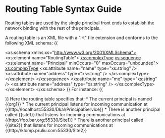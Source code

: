 # Routing Table Syntax Guide 
Routing tables are used by the single principal front ends to establish the network binding with the rest of the principals. 

A routing table is an XML file with a ".rt" file extension and conforms to the following XML schema:
{{
<?xml version="1.0" encoding="utf-8"?>
<xs:schema xmlns:xs="http://www.w3.org/2001/XMLSchema">
  <xs:element name="RoutingTable">
    <xs:complexType>
      <xs:sequence>
        <xs:element name="Principal" minOccurs="0" maxOccurs="unbounded">
          <xs:complexType>
            <xs:attribute name="name" type="xs:string" />
            <xs:attribute name="address" type="xs:string" />
          </xs:complexType>
        </xs:element>
      </xs:sequence>
      <xs:attribute name="me" type="xs:string" />
      <xs:attribute name="address" type="xs:string" />
    </xs:complexType>
  </xs:element>
</xs:schema>
}}
For instance:
{{
<?xml version="1.0" encoding="utf-8" ?>
<RoutingTable me="org1" address="http://localhost:55330/Dkal/PrincipalService">
  <Principal name="site1" address="http://foo.bar.org:55330/Site1" />
  <Principal name="site2" address="http://klomp.pruliu.com:55330/Site2" />
</RoutingTable>
}} Here the routing table specifies that:
* The current principal is named {{org1}}
* The current principal listens for incoming communication at {{http://localhost:55330/Dkal/PrincipalService}}
* There is another principal called {{site1}} that listens for incoming communications at {{http://foo.bar.org:55330/Site1}}
* There is another principal called {{site2}} that listens for incoming communications at {{http://klomp.pruliu.com:55330/Site2}}
